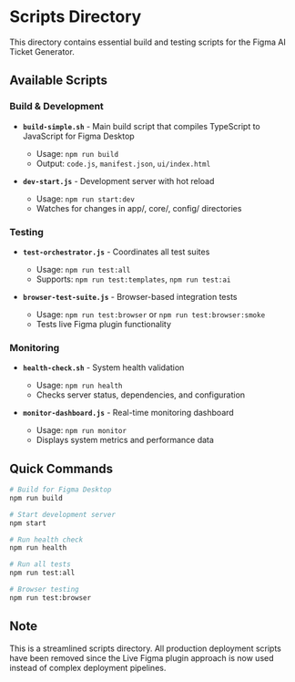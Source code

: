 # Scripts Directory

This directory contains essential build and testing scripts for the Figma AI Ticket Generator.

## Available Scripts

### Build & Development
- **`build-simple.sh`** - Main build script that compiles TypeScript to JavaScript for Figma Desktop
  - Usage: `npm run build`
  - Output: `code.js`, `manifest.json`, `ui/index.html`

- **`dev-start.js`** - Development server with hot reload
  - Usage: `npm run start:dev`
  - Watches for changes in app/, core/, config/ directories

### Testing
- **`test-orchestrator.js`** - Coordinates all test suites
  - Usage: `npm run test:all`
  - Supports: `npm run test:templates`, `npm run test:ai`

- **`browser-test-suite.js`** - Browser-based integration tests
  - Usage: `npm run test:browser` or `npm run test:browser:smoke`
  - Tests live Figma plugin functionality

### Monitoring
- **`health-check.sh`** - System health validation
  - Usage: `npm run health`
  - Checks server status, dependencies, and configuration

- **`monitor-dashboard.js`** - Real-time monitoring dashboard
  - Usage: `npm run monitor`
  - Displays system metrics and performance data

## Quick Commands

```bash
# Build for Figma Desktop
npm run build

# Start development server
npm start

# Run health check
npm run health

# Run all tests
npm run test:all

# Browser testing
npm run test:browser
```

## Note
This is a streamlined scripts directory. All production deployment scripts have been removed since the Live Figma plugin approach is now used instead of complex deployment pipelines.